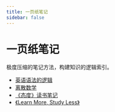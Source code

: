 ```yaml
---
title: 一页纸笔记
sidebar: false
---
```


# 一页纸笔记

极度压缩的笔记方法，构建知识的逻辑索引。

- [英语语法的逻辑](./one-page-for-english-notes.html)
- [离散数学](./discrete-mathematics.html)
- [《态度》读书笔记](./attitude-reading-notes.html)
- [《Learn More, Study Less》](./learn-more-study-less.html)
